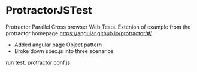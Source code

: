 # ProtractorJSTest
Protractor Parallel Cross browser Web Tests.
Extenion of example from the protractor homepage https://angular.github.io/protractor/#/
- Added angular page Object pattern
- Broke down spec.js into three scenarios

run test: protractor conf.js
